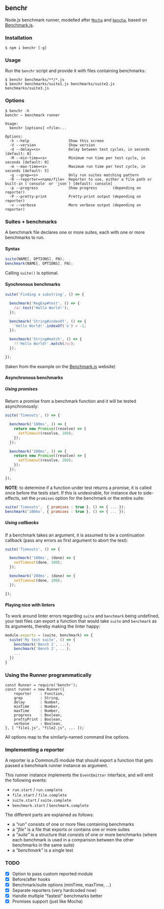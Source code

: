 ## benchr

Node.js benchmark runner, modelled after [`Mocha`](http://mochajs.org/) and [`bencha`](https://www.npmjs.com/package/bencha), based on [Benchmark.js](http://benchmarkjs.com/).

### Installation

```
$ npm i benchr [-g]
```

### Usage

Run the `benchr` script and provide it with files containing benchmarks:

```
$ benchr benchmarks/**/*.js
$ benchr benchmarks/suite1.js benchmarks/suite2.js benchmarks/suite3.js
```

### Options

```
$ benchr -h
benchr – benchmark runner

Usage:
  benchr [options] <file>...

Options:
  -h --help                  Show this screen
  -V --version               Show version
  -d --delay=<s>             Delay between test cycles, in seconds       [default: 0]
  -M --min-time=<s>          Minimum run time per test cycle, in seconds [default: 0]
  -m --max-time=<s>          Maximum run time per test cycle, in seconds [default: 5]
  -g --grep=<s>              Only run suites matching pattern
  -R --reporter=<name/file>  Reporter to use, either a file path or built-in (`console` or `json`) [default: console]
  -p --progress              Show progress       (depending on reporter)
  -P --pretty-print          Pretty-print output (depending on reporter)
  -v --verbose               More verbose output (depending on reporter)
```

### Suites + benchmarks

A benchmark file declares one or more suites, each with one or more benchmarks to run.

#### Syntax

```javascript
suite(NAME[, OPTIONS], FN);
benchmark(NAME[, OPTIONS], FN);
```

Calling `suite()` is optional.

#### Synchronous benchmarks

```javascript
suite('Finding a substring', () => {

  benchmark('RegExp#test', () => {
    /o/.test('Hello World!');
  });

  benchmark('String#indexOf', () => {
    'Hello World!'.indexOf('o') > -1;
  });

  benchmark('String#match', () => {
    !!'Hello World!'.match(/o/);
  });

});
```

(taken from the example on the [Benchmark.js](http://benchmarkjs.com/) website)

#### Asynchronous benchmarks

##### Using promises

Return a promise from a benchmark function and it will be tested asynchronously:

```javascript
suite('Timeouts', () => {

  benchmark('100ms', () => {
    return new Promise((resolve) => {
      setTimeout(resolve, 100);
    });
  });

  benchmark('200ms', () => {
    return new Promise((resolve) => {
      setTimeout(resolve, 200);
    });
  });

});
```

**NOTE**: to determine if a function under test returns a promise, it is called once before the tests start. If this is undesirable, for instance due to side-effects, set the `promises` option for the benchmark or the entire suite:

```javascript
suite('Timeouts',  { promises : true }, () => { ... });
benchmark('100ms', { promises : true }, () => { ... });
```

##### Using callbacks

If a benchmark takes an argument, it is assumed to be a continuation callback (pass any errors as first argument to abort the test):

```javascript
suite('Timeouts', () => {

  benchmark('100ms', (done) => {
    setTimeout(done, 100);
  });

  benchmark('200ms', (done) => {
    setTimeout(done, 200);
  });

});
```

#### Playing nice with linters

To work around linter errors regarding `suite` and `benchmark` being undefined, your test files can export a function that would take `suite` and `benchmark` as its arguments, thereby making the linter happy:

```javascript
module.exports = (suite, benchmark) => {
  suite('My test suite', () => {
    benchmark('Bench 1', ...);
    benchmark('Bench 2', ...);
    ...
  })
}
```

### Using the Runner programmatically

```
const Runner = require('benchr');
const runner = new Runner({
    reporter    : Function,
    grep        : String,
    delay       : Number,
    minTime     : Number,
    maxTime     : Number,
    progress    : Boolean,
    prettyPrint : Boolean,
    verbose     : Boolean,
}, [ "file1.js", "file2.js", ... ]);
```

All options map to the similarly-named command line options.

### Implementing a reporter

A reporter is a CommonJS module that should export a function that gets passed a benchmark runner instance as argument.

This runner instance implements the `EventEmitter` interface, and will emit the following events:

* `run.start` / `run.complete`
* `file.start` / `file.complete`
* `suite.start` / `suite.complete`
* `benchmark.start` / `benchmark.complete`

The different parts are explained as follows:
* a _"run"_ consists of one or more files containing benchmarks
* a _"file"_ is a file that exports or contains one or more suites
* a _"suite"_ is a structure that consists of one or more benchmarks (where each benchmark is used in a comparison between the other benchmarks in the same suite)
* a _"benchmark"_ is a single test

### TODO

- [x] Option to pass custom reported module
- [x] Before/after hooks
- [x] Benchmark/suite options (minTime, maxTime, ...)
- [x] Separate reporters (very hardcoded now)
- [x] Handle multiple "fastest" benchmarks better
- [x] Promises support (just like Mocha)
